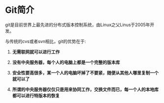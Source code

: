 # Git简介 #

git是目前世界上最先进的分布式版本控制系统，由Linux之父Linus于2005年开发。

与传统的cvs或者svn相比，git的优势在于:

1. **无需联网就可以进行工作**

2. **没有中央服务器，每个人的电脑上都是一个完整的版本库**

3. **安全性要高很多，某一个人的电脑坏掉了不要紧，随便从其他人哪里复制一个就可以了**

4. **所谓的中央服务器仅仅只是用来协同工作，交换文件而已，每一个人的本地库都可以进行特版本的恢复**

